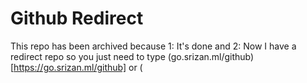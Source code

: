 # Github Redirect

This repo has been archived because 1: It's done and 2: Now I have a redirect repo so you just need to type (go.srizan.ml/github)[https://go.srizan.ml/github] or (
